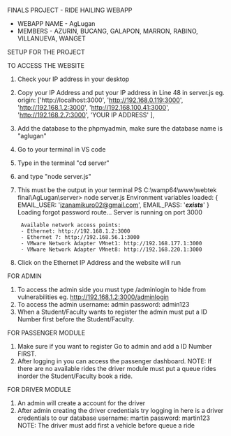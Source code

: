 ﻿FINALS PROJECT - RIDE HAILING WEBAPP
- WEBAPP NAME - AgLugan
- MEMBERS - AZURIN, BUCANG, GALAPON, MARRON, RABINO, VILLANUEVA, WANGET

SETUP FOR THE PROJECT

TO ACCESS THE WEBSITE
1. Check your IP address in your desktop
2. Copy your IP Address and put your IP address in Line 48 in server.js
    eg.     origin: ['http://localhost:3000', 'http://192.168.0.119:3000', 'http://192.168.1.2:3000', 'http://192.168.100.41:3000', 'http://192.168.2.7:3000', 'YOUR IP ADDRESS' ],
3. Add the database to the phpmyadmin, make sure the database name is "aglugan"
4. Go to your terminal in VS code 
5. Type in the terminal "cd server"
6. and type "node server.js"
7. This must be the output in your terminal
        PS C:\wamp64\www\webtek final\AgLugan\server> node server.js
        Environment variables loaded: { EMAIL_USER: 'izanamikuro02@gmail.com', EMAIL_PASS: '***exists***' }
        Loading forgot password route...
        Server is running on port 3000

        Available network access points:
        - Ethernet: http://192.168.1.2:3000
        - Ethernet 7: http://192.168.56.1:3000
        - VMware Network Adapter VMnet1: http://192.168.177.1:3000
        - VMware Network Adapter VMnet8: http://192.168.220.1:3000
8. Click on the Ethernet IP Address and the website will run

FOR ADMIN
1. To access the admin side you must type /adminlogin to hide from vulnerabilities
    eg. http://192.168.1.2:3000/adminlogin
2. To access the admin
    username: admin
    password: admin123
3. When a Student/Faculty wants to register the admin must put a ID Number first before the Student/Faculty.

FOR PASSENGER MODULE
1. Make sure if you want to register Go to admin and add a ID Number FIRST.
2. After logging in you can access the passenger dashboard.
 NOTE: If there are no available rides the driver module must put a queue rides inorder the Student/Faculty book a ride.

FOR DRIVER MODULE
1. An admin will create a account for the driver
2. After admin creating the driver credentials try logging in
    here is a driver credentials to our database
        username: martin
        password: martin123
NOTE: The driver must add first a vehicle before queue a ride



